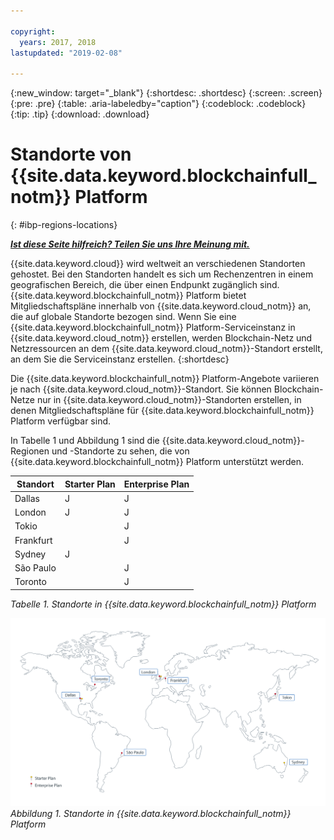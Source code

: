 ```yaml
---

copyright:
  years: 2017, 2018
lastupdated: "2019-02-08"

---
```


{:new_window: target="_blank"}
{:shortdesc: .shortdesc}
{:screen: .screen}
{:pre: .pre}
{:table: .aria-labeledby="caption"}
{:codeblock: .codeblock}
{:tip: .tip}
{:download: .download}


# Standorte von {{site.data.keyword.blockchainfull_notm}} Platform
{: #ibp-regions-locations}


***[Ist diese Seite hilfreich? Teilen Sie uns Ihre Meinung mit.](https://www.surveygizmo.com/s3/4501493/IBM-Blockchain-Documentation)***


{{site.data.keyword.cloud}} wird weltweit an verschiedenen Standorten gehostet. Bei den Standorten handelt es sich um Rechenzentren in einem geografischen Bereich, die über einen Endpunkt zugänglich sind. {{site.data.keyword.blockchainfull_notm}} Platform bietet Mitgliedschaftspläne innerhalb von {{site.data.keyword.cloud_notm}} an, die auf globale Standorte bezogen sind. Wenn Sie eine {{site.data.keyword.blockchainfull_notm}} Platform-Serviceinstanz in {{site.data.keyword.cloud_notm}} erstellen, werden Blockchain-Netz und Netzressourcen an dem {{site.data.keyword.cloud_notm}}-Standort erstellt, an dem Sie die Serviceinstanz erstellen.
{:shortdesc}

Die {{site.data.keyword.blockchainfull_notm}} Platform-Angebote variieren je nach {{site.data.keyword.cloud_notm}}-Standort. Sie können Blockchain-Netze nur in {{site.data.keyword.cloud_notm}}-Standorten erstellen, in denen Mitgliedschaftspläne für {{site.data.keyword.blockchainfull_notm}} Platform verfügbar sind.

In Tabelle 1 und Abbildung 1 sind die {{site.data.keyword.cloud_notm}}-Regionen und -Standorte zu sehen, die von {{site.data.keyword.blockchainfull_notm}} Platform unterstützt werden.

| Standort | Starter Plan | Enterprise Plan |
|--------|----------|----------|
| Dallas | J | J |
| London | J | J |
| Tokio |  | J |
| Frankfurt |  | J |
| Sydney | J |  |
| São Paulo |  | J |
| Toronto |  | J |

_Tabelle 1. Standorte in {{site.data.keyword.blockchainfull_notm}} Platform_


![{{site.data.keyword.blockchainfull_notm}} Platform-Standorte](../images/ibp_regions.png "{{site.data.keyword.blockchainfull_notm}} Platform locations")  
_Abbildung 1. Standorte in {{site.data.keyword.blockchainfull_notm}} Platform_
